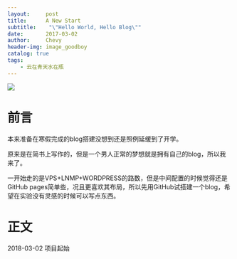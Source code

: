 ```yaml
---
layout:     post
title:      A New Start
subtitle:    "\"Hello World, Hello Blog\""
date:       2017-03-02
author:     Chevy
header-img: image_goodboy
catalog: true
tags:
    - 云在青天水在瓶
---
```


![](http://upload-images.jianshu.io/upload_images/6049898-35d4590c66bfdc24.JPG?imageMogr2/auto-orient/strip%7CimageView2/2/w/300)

# 前言

本来准备在寒假完成的blog搭建没想到还是照例延缓到了开学。

原来是在简书上写作的，但是一个男人正常的梦想就是拥有自己的blog，所以我来了。

一开始走的是VPS+LNMP+WORDPRESS的路数，但是中间配置的时候觉得还是GitHub pages简单些，况且更喜欢其布局，所以先用GitHub试搭建一个blog，希望在实验没有灵感的时候可以写点东西。

# 正文

2018-03-02 项目起始
